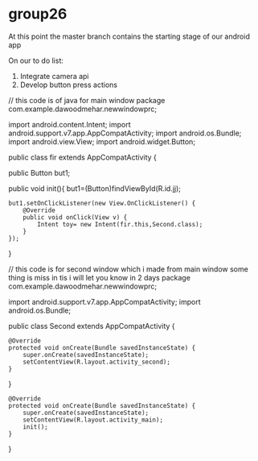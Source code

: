 # group26

At this point the master branch contains the starting stage of our android app

On our to do list:
1) Integrate camera api
2) Develop button press actions


// this code is of java for main window
package com.example.dawoodmehar.newwindowprc;

import android.content.Intent;
import android.support.v7.app.AppCompatActivity;
import android.os.Bundle;
import android.view.View;
import android.widget.Button;

public class fir extends AppCompatActivity {

public Button but1;


public void  init(){
    but1=(Button)findViewById(R.id.jj);


    but1.setOnClickListener(new View.OnClickListener() {
        @Override
        public void onClick(View v) {
            Intent toy= new Intent(fir.this,Second.class);
        }
    });



}


// this code is for second window which i made from main window some thing is miss in tis i will let you know in 2 days
package com.example.dawoodmehar.newwindowprc;

import android.support.v7.app.AppCompatActivity;
import android.os.Bundle;

public class Second extends AppCompatActivity {

    @Override
    protected void onCreate(Bundle savedInstanceState) {
        super.onCreate(savedInstanceState);
        setContentView(R.layout.activity_second);
    }
}



    @Override
    protected void onCreate(Bundle savedInstanceState) {
        super.onCreate(savedInstanceState);
        setContentView(R.layout.activity_main);
        init();
    }
}
